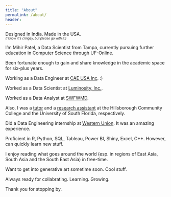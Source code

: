 ```yaml
---
title: "About"
permalink: /about/
header:
---
```

Designed in India. Made in the USA.\
<sup><sup>*(I know it's cringey, but please go with it.)*</sup></sup>

I’m Mihir Patel, a Data Scientist from Tampa, currently pursuing further education in Computer Science through UF-Online.

Been fortunate enough to gain and share knowledge in the academic space for six-plus years.

Working as a Data Engineer at [CAE USA Inc](https://www.cae.com/cae-usa/). :)

Worked as a Data Scientist at [Luminosity, Inc.](http://luminosity-solutions.com/).

Worked as a Data Analyst at [SWFWMD](https://www.swfwmd.state.fl.us/).

Also, I was a [tutor](https://www.hccfl.edu/support-services/academic-success-centers) and a [research assistant](https://lonihagen.wordpress.com/) at the Hillsborough Community College and the University of South Florida, respectively.

Did a Data Engineering internship at [Western Union](https://www.westernunion.com/us/en/home.html). It was an amazing experience.

Proficient in R, Python, SQL, Tableau, Power BI, Shiny, Excel, C++. However, can quickly learn new stuff.

I enjoy reading what goes around the world (esp. in regions of East Asia, South Asia and the South East Asia) in free-time. 

Want to get into generative art sometime soon. Cool stuff. 

Always ready for collabrating. Learning. Growing. 

Thank you for stopping by.
